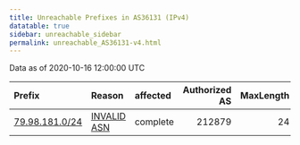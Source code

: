 ```yaml
---
title: Unreachable Prefixes in AS36131 (IPv4)
datatable: true
sidebar: unreachable_sidebar
permalink: unreachable_AS36131-v4.html
---
```


Data as of 2020-10-16 12:00:00 UTC


<div class="datatable-begin"></div>

| Prefix                                                 | Reason                                                                                                | affected   |   Authorized AS |   MaxLength | Anchor                                         |   unreachable /24s |
|:-------------------------------------------------------|:------------------------------------------------------------------------------------------------------|:-----------|----------------:|------------:|:-----------------------------------------------|-------------------:|
| [79.98.181.0/24](https://stat.ripe.net/79.98.181.0/24) | [INVALID ASN](https://rpki-validator.ripe.net/announcement-preview?asn=AS36131&prefix=79.98.181.0/24) | complete   |          212879 |          24 | [RIPE](unreachable_RIPE_NCC_RPKI_Root-v4.html) |                  1 |

<div class="datatable-end"></div>